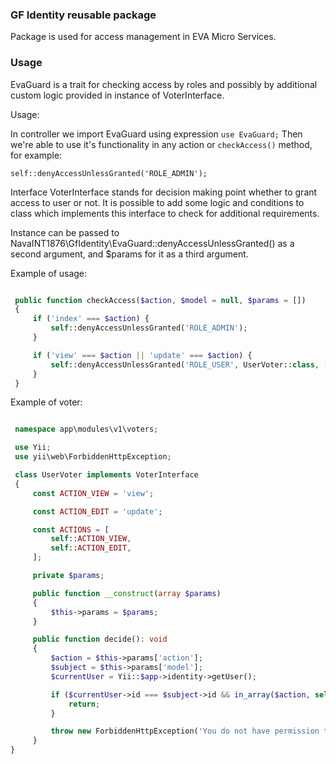### GF Identity reusable package

Package is used for access management in EVA Micro Services.

### Usage

EvaGuard is a trait for checking access by roles and possibly by additional custom logic provided in instance of VoterInterface.

Usage:

In controller we import EvaGuard using expression `use EvaGuard;`
Then we're able to use it's functionality in any action or `checkAccess()` method, for example:

`self::denyAccessUnlessGranted('ROLE_ADMIN');`

Interface VoterInterface stands for decision making point whether to grant access to user or not.
 It is possible to add some logic and conditions to class which implements this interface to
 check for additional requirements.
 
 Instance can be passed to NavaINT1876\GfIdentity\EvaGuard::denyAccessUnlessGranted() as a second argument,
 and $params for it as a third argument.
 
 Example of usage:
 
 ```php
 
  public function checkAccess($action, $model = null, $params = [])
  {
      if ('index' === $action) {
          self::denyAccessUnlessGranted('ROLE_ADMIN');
      }
 
      if ('view' === $action || 'update' === $action) {
          self::denyAccessUnlessGranted('ROLE_USER', UserVoter::class, ['model' => $model, 'action' => $action]);
      }
  }
 
 ```
 
 Example of voter:
 ```php
 
  namespace app\modules\v1\voters;
 
  use Yii;
  use yii\web\ForbiddenHttpException;
 
  class UserVoter implements VoterInterface
  {
      const ACTION_VIEW = 'view';
 
      const ACTION_EDIT = 'update';
 
      const ACTIONS = [
          self::ACTION_VIEW,
          self::ACTION_EDIT,
      ];
 
      private $params;
 
      public function __construct(array $params)
      {
          $this->params = $params;
      }
 
      public function decide(): void
      {
          $action = $this->params['action'];
          $subject = $this->params['model'];
          $currentUser = Yii::$app->identity->getUser();
 
          if ($currentUser->id === $subject->id && in_array($action, self::ACTIONS)) {
              return;
          }
 
          throw new ForbiddenHttpException('You do not have permission to view/edit this user details.');
      }
 }
